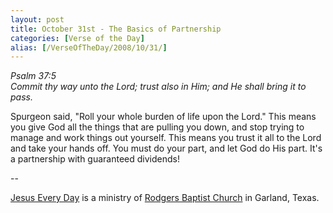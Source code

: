 ```yaml
---
layout: post
title: October 31st - The Basics of Partnership
categories: [Verse of the Day]
alias: [/VerseOfTheDay/2008/10/31/]
---
```


_Psalm 37:5  
Commit thy way unto the Lord; trust also in Him; and He shall bring
it to pass._

Spurgeon said, "Roll your whole burden of life upon the Lord." This
means you give God all the things that are pulling you down, and stop
trying to manage and work things out yourself. This means you trust
it all to the Lord and take your hands off. You must do your part,
and let God do His part. It's a partnership with guaranteed
dividends!

 --

<a href=http://jesuseveryday.net>Jesus Every Day</a> is a ministry of <a href=http://rodgersbaptist.net>Rodgers Baptist Church</a> in Garland, Texas.
